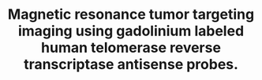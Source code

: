 ---
layout: page
title: " Magnetic resonance tumor targeting imaging using gadolinium labeled human telomerase reverse transcriptase antisense probes."
breadcrumb: true
categories:
    - publication
## publication related information
pub:
    authors: " Bing Xiu Ren, Fan Yang, Gao Hong Zhu, Zi Xing Huang, Hua Ai, Rui Xia, Xi Jiao Liu, Man Lu,  Bin Song"
    journal: " Cancer science"
    date: 2012-08
    doi:  10.1111/j.1349-7006.2012.02316.x
    volume:  103
    pages:  1434--1439
    number:  8
    abstract: " To develop a molecular probe for MRI detection of human tumor telomerase reverse  transcriptase (hTERT) mRNA expression. Uniformly phosphorothioate-modified hTERT  antisense oligonucleotide (ASON) homing hTERT mRNA was labeled with gadolinium (Gd) through the bifunctional chelator 1,4,7, 10-tetraazacyclododecane-N, N', N'', N'''-tetraacetic acid (DOTA) stirred within 45 minutes at 60 degrees C. The  Gd labeled probes were characterized in vitro. The cellular uptake rate and biodistribution of (99m) Tc-DOTA-ASON was measured instead of that of Gd-DOTA-ASON. A549 lung adenocarcinoma model was established in BALB/c nude mice  and Gd-DOTA-ASON was injected intraperitoneally and MR images were acquired using 7.0T Micro-MRI (Bruker Biospec, Ettlingen, Germany) at different time points. Immunohistochemical analysis of telomerase activity of each xenograft was operated two days after in vivo imaging. The binding efficiency of Gd-DOTA-ASON reached as high as 71.7 +/- 4.5% (n "
---